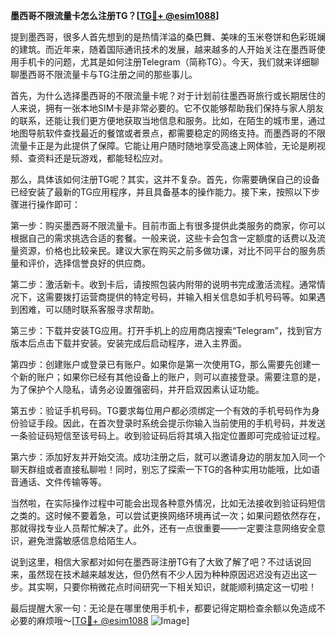 **墨西哥不限流量卡怎么注册TG？[[TG💪+ @esim1088](https://t.me/s/esim1088)]**

提到墨西哥，很多人首先想到的是热情洋溢的桑巴舞、美味的玉米卷饼和色彩斑斓的建筑。而近年来，随着国际通讯技术的发展，越来越多的人开始关注在墨西哥使用手机卡的问题，尤其是如何注册Telegram（简称TG）。今天，我们就来详细聊聊墨西哥不限流量卡与TG注册之间的那些事儿。

首先，为什么选择墨西哥的不限流量卡呢？对于计划前往墨西哥旅行或长期居住的人来说，拥有一张本地SIM卡是非常必要的。它不仅能够帮助我们保持与家人朋友的联系，还能让我们更方便地获取当地信息和服务。比如，在陌生的城市里，通过地图导航软件查找最近的餐馆或者景点，都需要稳定的网络支持。而墨西哥的不限流量卡正是为此提供了保障。它能让用户随时随地享受高速上网体验，无论是刷视频、查资料还是玩游戏，都能轻松应对。

那么，具体该如何注册TG呢？其实，这并不复杂。首先，你需要确保自己的设备已经安装了最新的TG应用程序，并且具备基本的操作能力。接下来，按照以下步骤进行操作即可：

第一步：购买墨西哥不限流量卡。目前市面上有很多提供此类服务的商家，你可以根据自己的需求挑选合适的套餐。一般来说，这些卡会包含一定额度的话费以及流量资源，价格也比较亲民。建议大家在购买之前多做功课，对比不同平台的服务质量和评价，选择信誉良好的供应商。

第二步：激活新卡。收到卡后，请按照包装内附带的说明书完成激活流程。通常情况下，这需要拨打运营商提供的特定号码，并输入相关信息如手机号码等。如果遇到困难，可以随时联系客服寻求帮助。

第三步：下载并安装TG应用。打开手机上的应用商店搜索“Telegram”，找到官方版本后点击下载并安装。安装完成后启动程序，进入主界面。

第四步：创建账户或登录已有账户。如果你是第一次使用TG，那么需要先创建一个新的账户；如果你已经有其他设备上的账户，则可以直接登录。需要注意的是，为了保护个人隐私，请务必设置强密码，并开启双因素认证功能。

第五步：验证手机号码。TG要求每位用户都必须绑定一个有效的手机号码作为身份验证手段。因此，在首次登录时系统会提示你输入当前使用的手机号码，并发送一条验证码短信至该号码上。收到验证码后将其填入指定位置即可完成验证过程。

第六步：添加好友并开始交流。成功注册之后，就可以邀请身边的朋友加入同一个聊天群组或者直接私聊啦！同时，别忘了探索一下TG的各种实用功能哦，比如语音通话、文件传输等等。

当然啦，在实际操作过程中可能会出现各种意外情况，比如无法接收到验证码短信之类的。这时候不要着急，可以尝试更换网络环境再试一次；如果问题依然存在，那就得找专业人员帮忙解决了。此外，还有一点很重要——一定要注意网络安全意识，避免泄露敏感信息给陌生人。

说到这里，相信大家都对如何在墨西哥注册TG有了大致了解了吧？不过话说回来，虽然现在技术越来越发达，但仍然有不少人因为种种原因迟迟没有迈出这一步。其实啊，只要你稍微花点时间研究一下相关知识，就能顺利搞定这一切啦！

最后提醒大家一句：无论是在哪里使用手机卡，都要记得定期检查余额以免造成不必要的麻烦哦～[[TG💪+ @esim1088](https://t.me/s/esim1088) ![Image](https://i.postimg.cc/4NQfJmqS/Snipaste-2025-05-13-00-14-12.png)]